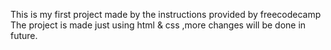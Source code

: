 This is my first project made by the instructions provided by freecodecamp
The project is made just using html & css ,more changes will be done in future.